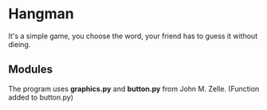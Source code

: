 # Hangman
It's a simple game, you choose the word, your friend has to guess it without dieing.

## Modules
The program uses **graphics.py** and **button.py** from John M. Zelle. (Function added to button.py)